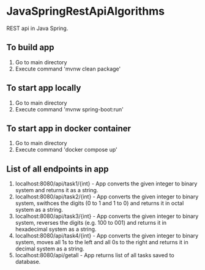 # JavaSpringRestApiAlgorithms
REST api in Java Spring.

## To build app
1. Go to main directory
2. Execute command 'mvnw clean package'

## To start app locally
1. Go to main directory
2. Execute command 'mvnw spring-boot:run'

## To start app in docker container
1. Go to main directory
2. Execute command 'docker compose up'

## List of all endpoints in app
1. localhost:8080/api/task1/{int} - App converts the given integer to binary system and returns it as a string.
2. localhost:8080/api/task2/{int} - App converts the given integer to binary system, swithces the digits (0 to 1 and 1 to 0) and returns it in octal system as a string.
3. localhost:8080/api/task3/{int} - App converts the given integer to binary system, reverses the digits (e.g. 100 to 001) and returns it in hexadecimal system as a string.
4. localhost:8080/api/task4/{int} - App converts the given integer to binary system, moves all 1s to the left and all 0s to the right and returns it in decimal system as a string.
5. localhost:8080/api/getall - App returns list of all tasks saved to database.
